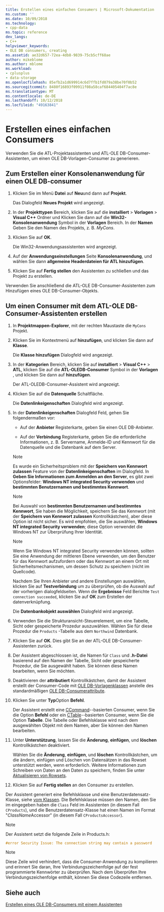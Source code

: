 ```yaml
---
title: Erstellen eines einfachen Consumers | Microsoft-Dokumentation
ms.custom: ''
ms.date: 10/09/2018
ms.technology:
- cpp-data
ms.topic: reference
dev_langs:
- C++
helpviewer_keywords:
- OLE DB consumers, creating
ms.assetid: ae32d657-72ea-4db8-9839-75cb5cff68ae
author: mikeblome
ms.author: mblome
ms.workload:
- cplusplus
- data-storage
ms.openlocfilehash: 85efb2a1d699914c6d7ffb1fd079a38be70f0b52
ms.sourcegitcommit: 8480f16893f09911f08a58caf684405404f7ac8e
ms.translationtype: MT
ms.contentlocale: de-DE
ms.lasthandoff: 10/12/2018
ms.locfileid: "49163841"
---
```

# <a name="creating-a-simple-consumer"></a>Erstellen eines einfachen Consumers

Verwenden Sie die ATL-Projektassistenten und ATL-OLE DB-Consumer-Assistenten, um einen OLE DB-Vorlagen-Consumer zu generieren.

## <a name="to-create-a-console-application-for-an-ole-db-consumer"></a>Zum Erstellen einer Konsolenanwendung für einen OLE DB-consumer

1. Klicken Sie im Menü **Datei** auf **Neu**und dann auf **Projekt**.

   Das Dialogfeld **Neues Projekt** wird angezeigt.

1. In der **Projekttypen** Bereich, klicken Sie auf die **installiert** > **Vorlagen** > **Visual C++** Ordner und Klicken Sie dann auf die **Win32-Konsolenanwendung** Symbol in der **Vorlagen** Bereich. In der **Namen** Geben Sie den Namen des Projekts, z. B. *MyCons*.

1. Klicken Sie auf **OK**.

   Die Win32-Anwendungsassistenten wird angezeigt.

1. Auf der **Anwendungseinstellungen** Seite **Konsolenanwendung**, und wählen Sie dann **allgemeine Headerdateien für ATL hinzufügen**.

1. Klicken Sie auf **Fertig stellen** den Assistenten zu schließen und das Projekt zu erstellen.

Verwenden Sie anschließend die ATL-OLE DB-Consumer-Assistenten zum Hinzufügen eines OLE DB-Consumer-Objekts.

## <a name="to-create-a-consumer-with-the-atl-ole-db-consumer-wizard"></a>Um einen Consumer mit dem ATL-OLE DB-Consumer-Assistenten erstellen

1. In **Projektmappen-Explorer**, mit der rechten Maustaste die `MyCons` Projekt.

1. Klicken Sie im Kontextmenü auf **hinzufügen**, und klicken Sie dann auf **Klasse**.

   Die **Klasse hinzufügen** Dialogfeld wird angezeigt.

1. In der **Kategorien** Bereich, klicken Sie auf **installiert** > **Visual C++** > **ATL**, klicken Sie auf die **ATL-OLEDB-Consumer** Symbol in der **Vorlagen** , und klicken Sie dann auf **hinzufügen**.

   Der ATL-OLEDB-Consumer-Assistent wird angezeigt.

1. Klicken Sie auf die **Datenquelle** Schaltfläche.

   Die **Datenlinkeigenschaften** Dialogfeld wird angezeigt.

1. In der **Datenlinkeigenschaften** Dialogfeld Feld, gehen Sie folgendermaßen vor:

   - Auf der **Anbieter** Registerkarte, geben Sie einen OLE DB-Anbieter.

   - Auf der **Verbindung** Registerkarte, geben Sie die erforderliche Informationen, z. B. Servername, Anmelde-ID und Kennwort für die Datenquelle und die Datenbank auf dem Server.

   > [!NOTE]
   > Es wurde ein Sicherheitsproblem mit der **Speichern von Kennwort zulassen** Feature von der **Datenlinkeigenschaften** im Dialogfeld. In **Geben Sie Informationen zum Anmelden an den Server**, es gibt zwei Optionsfelder: **Windows NT integrated Security verwenden** und **bestimmten Benutzernamen und bestimmtes Kennwort**.

   > [!NOTE]
   > Bei Auswahl von **bestimmten Benutzernamen und bestimmtes Kennwort**, Sie haben die Möglichkeit, speichern Sie das Kennwort (mit der **Speichern von Kennwort zulassen** Kontrollkästchen), aber diese Option ist nicht sicher. Es wird empfohlen, die Sie auswählen, **Windows NT integrated Security verwenden**; diese Option verwendet die Windows NT zur Überprüfung Ihrer Identität.

   > [!NOTE]
   > Wenn Sie Windows NT integrated Security verwenden können, sollten Sie eine Anwendung der mittleren Ebene verwenden, um den Benutzer für das Kennwort aufzufordern oder das Kennwort an einem Ort mit Sicherheitsmechanismen, um dessen Schutz zu speichern (nicht im Quellcode).

   Nachdem Sie Ihren Anbieter und andere Einstellungen auswählen, klicken Sie auf **Testverbindung** um zu überprüfen, ob die Auswahl auf der vorherigen dialogfeldseiten. Wenn die **Ergebnisse** Feld Berichte `Test connection succeeded`, klicken Sie auf **OK** zum Erstellen der datenverknüpfung.

   Die **Datenbankobjekt auswählen** Dialogfeld wird angezeigt.

1. Verwenden Sie die Strukturansicht-Steuerelement, um eine Tabelle, Sicht oder gespeicherte Prozedur auszuwählen. Wählen Sie für diese Prozedur die `Products` -Tabelle aus dem `Northwind` Datenbank.

1. Klicken Sie auf **OK**. Dies gibt Sie an der ATL-OLE DB-Consumer-Assistenten zurück.

1. Der Assistent abgeschlossen ist, die Namen für `Class` und **.h-Datei** basierend auf den Namen der Tabelle, Sicht oder gespeicherte Prozedur, die Sie ausgewählt haben. Sie können diese Namen bearbeiten, wenn Sie möchten.

1. Deaktivieren der **attributiert** Kontrollkästchen, damit der Assistent erstellt der Consumer-Code mit [OLE DB-Vorlagenklassen](../../data/oledb/ole-db-consumer-templates-reference.md) anstelle des standardmäßigen [OLE DB-Consumerattribute](../../windows/ole-db-consumer-attributes.md).

1. Klicken Sie unter **Typ**Option **Befehl**.

   Der Assistent erstellt eine [CCommand](../../data/oledb/ccommand-class.md)--basierten Consumer, wenn Sie die Option **Befehl** oder ein [CTable](../../data/oledb/ctable-class.md)--basierten Consumer, wenn Sie die Option **Tabelle**. Die Tabelle oder Befehlsklasse wird nach dem ausgewählten Objekt mit dem Namen, aber Sie können den Namen bearbeiten.

1. Unter **Unterstützung**, lassen Sie die **Änderung**, **einfügen**, und **löschen** Kontrollkästchen deaktiviert.

   Wählen Sie die **Änderung**, **einfügen**, und **löschen** Kontrollkästchen, um die ändern, einfügen und Löschen von Datensätzen in das Rowset unterstützt werden, wenn erforderlich. Weitere Informationen zum Schreiben von Daten an den Daten zu speichern, finden Sie unter [Aktualisieren von Rowsets](../../data/oledb/updating-rowsets.md).

1. Klicken Sie auf **Fertig stellen** an den Consumer zu erstellen.

Der Assistent generiert eine Befehlsklasse und eine Benutzerdatensatz-Klasse, siehe [vom Klassen](../../data/oledb/consumer-wizard-generated-classes.md). Die Befehlsklasse müssen den Namen, den Sie im eingegeben haben die `Class` Feld im Assistenten (in diesem Fall `CProducts`), und die Benutzerdatensatz-Klasse hat einen Namen im Format "*ClassName*Accessor" (in diesem Fall `CProductsAccessor`).

> [!NOTE]
> Der Assistent setzt die folgende Zeile in Products.h:

```cpp
#error Security Issue: The connection string may contain a password
```

> [!NOTE]
> Diese Zeile wird verhindert, dass die Consumer-Anwendung zu kompilieren und erinnert Sie daran, Ihre Verbindungszeichenfolge auf der fest programmierte Kennwörter zu überprüfen. Nach dem Überprüfen Ihre Verbindungszeichenfolge enthält, können Sie diese Codezeile entfernen.

## <a name="see-also"></a>Siehe auch

[Erstellen eines OLE DB-Consumers mit einem Assistenten](../../data/oledb/creating-an-ole-db-consumer-using-a-wizard.md)
